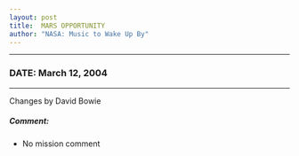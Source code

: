 ```yaml
---
layout: post
title:  MARS OPPORTUNITY
author: "NASA: Music to Wake Up By"
---
```


----
### DATE: March 12, 2004
----
Changes by David Bowie

##### Comment:
* No mission comment
